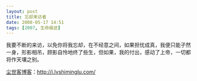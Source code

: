 ```yaml
---
layout: post
title: 忘却来访者
date: 2008-05-17 14:51
tags: [2007, 生命痕迹]
---
```

我要不断的来访，以免你将我忘却，在不经意之间，如果担忧成真，我便只能孑然一身，形影相吊，顾影自怜地终了些生，但如果，我的付出，感动了上帝，一切都将作天壤之别。

<a href="http://i.lvshiminglu.com/">尘世客博客</a>：<a href="http://i.lvshiminglu.com/">http://i.lvshiminglu.com/</a>

